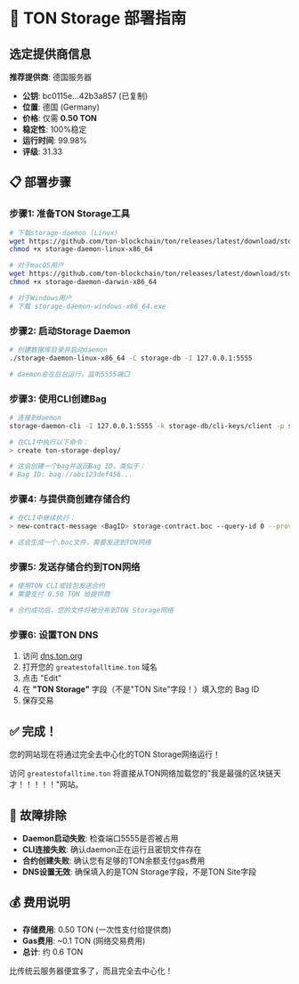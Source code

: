 # 🚀 TON Storage 部署指南

## 选定提供商信息

**推荐提供商**: 德国服务器
- **公钥**: bc0115e...42b3a857 (已复制)
- **位置**: 德国 (Germany)  
- **价格**: 仅需 **0.50 TON**
- **稳定性**: 100%稳定
- **运行时间**: 99.98%
- **评级**: 31.33

## 📋 部署步骤

### 步骤1: 准备TON Storage工具

```bash
# 下载storage-daemon (Linux)
wget https://github.com/ton-blockchain/ton/releases/latest/download/storage-daemon-linux-x86_64
chmod +x storage-daemon-linux-x86_64

# 对于macOS用户
wget https://github.com/ton-blockchain/ton/releases/latest/download/storage-daemon-darwin-x86_64
chmod +x storage-daemon-darwin-x86_64

# 对于Windows用户
# 下载 storage-daemon-windows-x86_64.exe
```

### 步骤2: 启动Storage Daemon

```bash
# 创建数据库目录并启动daemon
./storage-daemon-linux-x86_64 -C storage-db -I 127.0.0.1:5555

# daemon会在后台运行，监听5555端口
```

### 步骤3: 使用CLI创建Bag

```bash
# 连接到daemon
storage-daemon-cli -I 127.0.0.1:5555 -k storage-db/cli-keys/client -p storage-db/cli-keys/server.pub

# 在CLI中执行以下命令：
> create ton-storage-deploy/

# 这会创建一个bag并返回Bag ID，类似于：
# Bag ID: bag://abc123def456...
```

### 步骤4: 与提供商创建存储合约

```bash
# 在CLI中继续执行：
> new-contract-message <BagID> storage-contract.boc --query-id 0 --provider bc0115e42b3a857...

# 这会生成一个.boc文件，需要发送到TON网络
```

### 步骤5: 发送存储合约到TON网络

```bash
# 使用TON CLI或钱包发送合约
# 需要支付 0.50 TON 给提供商

# 合约成功后，您的文件将被分布到TON Storage网络
```

### 步骤6: 设置TON DNS

1. 访问 [dns.ton.org](https://dns.ton.org)
2. 打开您的 `greatestofalltime.ton` 域名
3. 点击 "Edit" 
4. 在 **"TON Storage"** 字段（不是"TON Site"字段！）填入您的 Bag ID
5. 保存交易

## ✅ 完成！

您的网站现在将通过完全去中心化的TON Storage网络运行！

访问 `greatestofalltime.ton` 将直接从TON网络加载您的"我是最强的区块链天才！！！！！"网站。

## 🔧 故障排除

- **Daemon启动失败**: 检查端口5555是否被占用
- **CLI连接失败**: 确认daemon正在运行且密钥文件存在
- **合约创建失败**: 确认您有足够的TON余额支付gas费用
- **DNS设置无效**: 确保填入的是TON Storage字段，不是TON Site字段

## 💰 费用说明

- **存储费用**: 0.50 TON (一次性支付给提供商)
- **Gas费用**: ~0.1 TON (网络交易费用)
- **总计**: 约 0.6 TON

比传统云服务器便宜多了，而且完全去中心化！